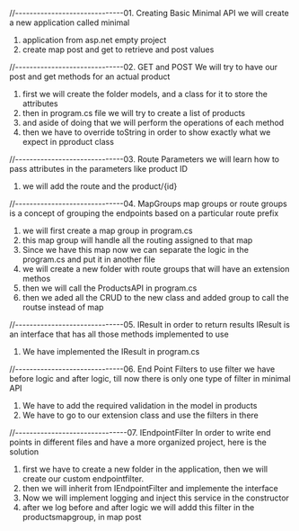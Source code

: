 //------------------------------01. Creating Basic Minimal API
we will create a new application called minimal
1. application from asp.net empty project
2. create map post and get to retrieve and post values

//------------------------------02. GET and POST
We will try to have our post and get methods for an actual product
1. first we will create the folder models, and a class for it to store the attributes
2. then in program.cs file we will try to create a list of products
3. and aside of doing that we will perform the operations of each method
4. then we have to override toString in order to show exactly what we expect in pproduct class 

//------------------------------03. Route Parameters
we will learn how to pass attributes in the parameters like product ID
1. we will add the route and the product/{id}

//------------------------------04. MapGroups
map groups or route groups is a concept of grouping the endpoints based on a particular route prefix
1. we will first create a map group in program.cs
2. this map group will handle all the routing assigned to that map
3. Since we have this map now we can separate the logic in the program.cs and put it in another file
4. we will create a new folder with route groups that will have an extension methos
5. then we will call the ProductsAPI in program.cs
6. then we aded all the CRUD to the new class and added group to call the routse instead of map

//------------------------------05. IResult
in order to return results IResult is an interface that has all those methods implemented to use
1. We have implemented the IResult in program.cs

//------------------------------06. End Point Filters
to use filter we have before logic and after logic, till now there is only one type of filter in minimal API
1. We have to add the required validation in the model in products
2. We have to go to our extension class and use the filters in there

//-------------------------------07. IEndpointFilter
In order to write end points in different files and have a more organized project, here is the solution
1. first we have to create a new folder in the application, then we will create our custom endpointfilter.
2. then we will inherit from IEndpointFilter and implemente the interface
3. Now we will implement logging and inject this service in the constructor
4. after we log before and after logic we will addd this filter in the productsmapgroup, in map post
